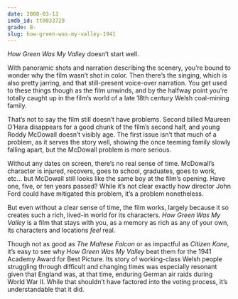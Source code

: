 ```yaml
---
date: 2008-03-13
imdb_id: tt0033729
grade: B-
slug: how-green-was-my-valley-1941
---
```


_How Green Was My Valley_ doesn’t start well.

With panoramic shots and narration describing the scenery, you’re bound to wonder why the film wasn’t shot in color. Then there’s the singing, which is also pretty jarring, and that still-present voice-over narration. You get used to these things though as the film unwinds, and by the halfway point you’re totally caught up in the film’s world of a late 18th century Welsh coal-mining family.

That’s not to say the film still doesn’t have problems. Second billed Maureen O’Hara disappears for a good chunk of the film’s second half, and young Roddy McDowall doesn’t visibly age. The first issue isn’t that much of a problem, as it serves the story well, showing the once teeming family slowly falling apart, but the McDowall problem is more serious.

Without any dates on screen, there’s no real sense of time. McDowall’s character is injured, recovers, goes to school, graduates, goes to work, etc... but McDowall still looks like the same boy at the film’s opening. Have one, five, or ten years passed? While it’s not clear exactly how director John Ford could have mitigated this problem, it’s a problem nonetheless.

But even without a clear sense of time, the film works, largely because it so creates such a rich, lived-in world for its characters. _How Green Was My Valley_ is a film that stays with you, as a memory as rich as any of your own, its characters and locations _feel_ real.

Though not as good as <span data-imdb-id="tt0033870">_The Maltese Falcon_</span> or as impactful as <span data-imdb-id="tt0033467">_Citizen Kane_</span>, it’s easy to see why _How Green Was My Valley_ beat them for the 1941 Academy Award for Best Picture. Its story of working-class Welsh people struggling through difficult and changing times was especially resonant given that England was, at that time, enduring German air raids during World War II. While that shouldn’t have factored into the voting process, it’s understandable that it did.

